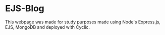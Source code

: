 # EJS-Blog

This webpage was made for study purposes made using Node's Express.js, EJS, MongoDB and deployed with Cyclic.
